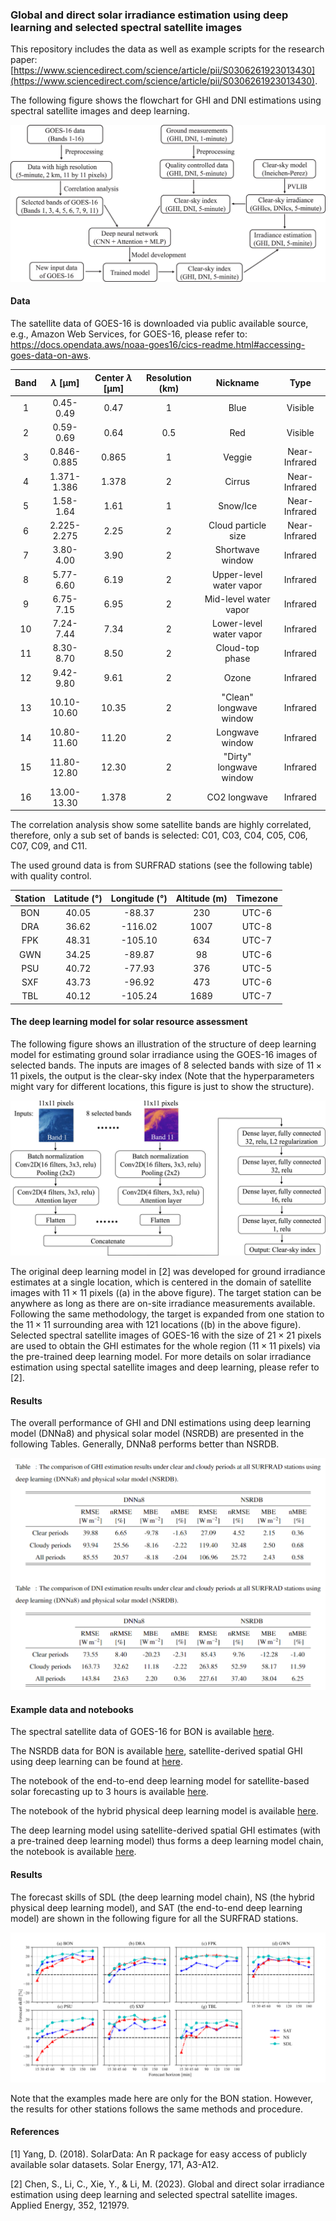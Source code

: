 ### Global and direct solar irradiance estimation using deep learning and selected spectral satellite images

This repository includes the data as well as example scripts for the research paper: [https://www.sciencedirect.com/science/article/pii/S0306261923013430](https://www.sciencedirect.com/science/article/pii/S0306261923013430).

The following figure shows the flowchart for GHI and DNI estimations using spectral satellite images and deep learning.

![image](https://github.com/sl-chen/Solar-resourcing-with-satellite-images-and-deep-learning/blob/main/figure/flowchart.jpg)


#### Data
The satellite data of GOES-16 is downloaded via public available source, e.g., Amazon Web Services, for GOES-16, please refer to: https://docs.opendata.aws/noaa-goes16/cics-readme.html#accessing-goes-data-on-aws.

|Band|$\lambda$ [μm]|Center $\lambda$ [μm]|Resolution (km)|Nickname|Type|
|:-----:|:---------: | :---------: | :--------: |:------:| :------------: |
|  1  |  0.45-0.49   | 0.47  | 1  | Blue |  Visible  |
|  2  |  0.59-0.69   | 0.64  | 0.5 | Red | Visible |
|  3  |  0.846-0.885 | 0.865 | 1 | Veggie | Near-Infrared |
|  4  |  1.371-1.386 | 1.378 | 2 | Cirrus | Near-Infrared  | 
|  5  |  1.58-1.64   | 1.61  | 1 | Snow/Ice | Near-Infrared  |
|  6  |  2.225-2.275 | 2.25  | 2 | Cloud particle size | Near-Infrared  |
|  7  |  3.80-4.00   | 3.90  | 2 | Shortwave window | Infrared  |
|  8  |  5.77-6.60   | 6.19  | 2 | Upper-level water vapor | Infrared   |
|  9  |  6.75-7.15   | 6.95  | 2 | Mid-level water vapor | Infrared  |
|  10 |  7.24-7.44   | 7.34  | 2 | Lower-level water vapor | Infrared |
|  11 |  8.30-8.70   | 8.50  | 2 | Cloud-top phase | Infrared   |
|  12 |  9.42-9.80   | 9.61  | 2 | Ozone | Infrared |
|  13 | 10.10-10.60  | 10.35 | 2 | "Clean" longwave window |  Infrared |        
|  14 | 10.80-11.60  | 11.20 | 2 | Longwave window | Infrared     |
|  15 | 11.80-12.80  | 12.30 | 2 | "Dirty" longwave window | Infrared     |  
|  16 | 13.00-13.30  | 1.378 | 2 | CO2 longwave  | Infrared |

The correlation analysis show some satellite bands are highly correlated, therefore, only a sub set of bands is selected: C01, C03, C04, C05, C06, C07, C09, and C11.

The used ground data is from SURFRAD stations (see the following table) with quality control.

|Station|Latitude (°)|Longitude (°)|Altitude (m)|Timezone|
|:-----:|:---------: | :---------: | :--------: |:------:|
|  BON  |  40.05     | -88.37      |  230       |  UTC-6 |
|  DRA  |  36.62     | -116.02     |  1007      |  UTC-8 |
|  FPK  |  48.31     | -105.10     |  634       |  UTC-7 |
|  GWN  |  34.25     | -89.87      |  98        |  UTC-6 |
|  PSU  |  40.72     | -77.93      |  376       |  UTC-5 |
|  SXF  |  43.73     | -96.92      |  473       |  UTC-6 |
|  TBL  |  40.12     | -105.24     |  1689      |  UTC-7 |

#### The deep learning model for solar resource assessment

The following figure shows an illustration of the structure of deep learning model for estimating ground solar irradiance using the GOES-16 images of selected bands. The inputs are images of 8 selected bands with size of $11\times11$ pixels, the output is the clear-sky index (Note that the hyperparameters might vary for different locations, this figure is just to show the structure).

![image](https://github.com/sl-chen/Solar-resourcing-with-satellite-images-and-deep-learning/blob/main/figure/Model.jpg)

The original deep learning model in [2] was developed for ground irradiance estimates at a single location, which is centered in the domain of satellite images with $11\times11$ pixels ((a) in the above figure). The target station can be anywhere as long as there are on-site irradiance measurements available. Following the same methodology, the target is expanded from one station to the $11\times11$ surrounding area with 121 locations ((b) in the above figure). Selected spectral satellite images of GOES-16 with the size of $21\times21$ pixels are used to obtain the GHI estimates for the whole region ($11\times11$ pixels) via the pre-trained deep learning model. For more details on solar irradiance estimation using spectal satellite images and deep learning, please refer to [2].

#### Results

The overall performance of GHI and DNI estimations using deep learning model (DNNa8) and physical solar model (NSRDB) are presented in the following Tables. Generally, DNNa8 performs better than NSRDB.

![image](https://github.com/sl-chen/Solar-resourcing-with-satellite-images-and-deep-learning/blob/main/figure/Tables.PNG)




#### Example data and notebooks

The spectral satellite data of GOES-16 for BON is available [here](https://drive.google.com/drive/folders/1oUjJ_2rKpEEG6TIbKOHX7C1zAueWnucN?usp=sharing).

The NSRDB data for BON is available [here](https://drive.google.com/drive/folders/12n7YmZbkDdZkt_WcykwvgnRvsx6Eo-16?usp=sharing), satellite-derived spatial GHI using deep learning can be found at [here](https://drive.google.com/drive/folders/1to2rdRhWoN1jdBqllqGgQE7dd6_m8zbW?usp=sharing).

The notebook of the end-to-end deep learning model for satellite-based solar forecasting up to 3 hours is available [here](https://github.com/sl-chen/Solar-forecasting-with-deep-learning-model-chain/blob/main/ghi_forecasting_bon_sat_3h.ipynb).

The notebook of the hybrid physical deep learning model is available [here](https://github.com/sl-chen/Solar-forecasting-with-deep-learning-model-chain/blob/main/ghi_forecasting_bon_nsrdb-3h.ipynb).

The deep learning model using satellite-derived spatial GHI estimates (with a pre-trained deep learning model) thus forms a deep learning model chain, the notebook is available [here](https://github.com/sl-chen/Solar-forecasting-with-deep-learning-model-chain/blob/main/ghi_forecasting_bon_sat-dl-3h.ipynb).


#### Results

The forecast skills of SDL (the deep learning model chain), NS (the hybrid physical deep learning model), and SAT (the end-to-end deep learning model) are shown in the following figure for all the SURFRAD stations.

![image](https://github.com/sl-chen/Solar-forecasting-with-deep-learning-model-chain/blob/main/figures/Skill.PNG)



Note that the examples made here are only for the BON station. However, the results for other stations follows the same methods and procedure.

#### References
[1] Yang, D. (2018). SolarData: An R package for easy access of publicly available solar datasets. Solar Energy, 171, A3-A12.

[2] Chen, S., Li, C., Xie, Y., & Li, M. (2023). Global and direct solar irradiance estimation using deep learning and selected spectral satellite images. Applied Energy, 352, 121979.

